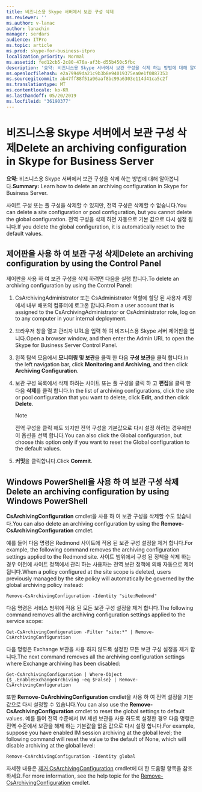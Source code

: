 ```yaml
---
title: 비즈니스용 Skype 서버에서 보관 구성 삭제
ms.reviewer: ''
ms.author: v-lanac
author: lanachin
manager: serdars
audience: ITPro
ms.topic: article
ms.prod: skype-for-business-itpro
localization_priority: Normal
ms.assetid: fed12cb5-2c80-476a-af3b-d55b450c5fbc
description: '요약: 비즈니스용 Skype 서버에서 보관 구성을 삭제 하는 방법에 대해 알아봅니다.'
ms.openlocfilehash: e2a79949da21c9b3b8e94019375ea0e1f0887353
ms.sourcegitcommit: ab47ff88f51a96aaf8bc99a6303e114d41ca5c2f
ms.translationtype: MT
ms.contentlocale: ko-KR
ms.lasthandoff: 05/20/2019
ms.locfileid: "36190377"
---
```

# <a name="delete-an-archiving-configuration-in-skype-for-business-server"></a><span data-ttu-id="f16e2-103">비즈니스용 Skype 서버에서 보관 구성 삭제</span><span class="sxs-lookup"><span data-stu-id="f16e2-103">Delete an archiving configuration in Skype for Business Server</span></span>

<span data-ttu-id="f16e2-104">**요약:** 비즈니스용 Skype 서버에서 보관 구성을 삭제 하는 방법에 대해 알아봅니다.</span><span class="sxs-lookup"><span data-stu-id="f16e2-104">**Summary:** Learn how to delete an archiving configuration in Skype for Business Server.</span></span>
  
<span data-ttu-id="f16e2-105">사이트 구성 또는 풀 구성을 삭제할 수 있지만, 전역 구성은 삭제할 수 없습니다.</span><span class="sxs-lookup"><span data-stu-id="f16e2-105">You can delete a site configuration or pool configuration, but you cannot delete the global configuration.</span></span> <span data-ttu-id="f16e2-106">전역 구성을 삭제 하면 자동으로 기본 값으로 다시 설정 됩니다.</span><span class="sxs-lookup"><span data-stu-id="f16e2-106">If you delete the global configuration, it is automatically reset to the default values.</span></span>
  
## <a name="delete-an-archiving-configuration-by-using-the-control-panel"></a><span data-ttu-id="f16e2-107">제어판을 사용 하 여 보관 구성 삭제</span><span class="sxs-lookup"><span data-stu-id="f16e2-107">Delete an archiving configuration by using the Control Panel</span></span>

<span data-ttu-id="f16e2-108">제어판을 사용 하 여 보관 구성을 삭제 하려면 다음을 실행 합니다.</span><span class="sxs-lookup"><span data-stu-id="f16e2-108">To delete an archiving configuration by using the Control Panel:</span></span>
  
1. <span data-ttu-id="f16e2-109">CsArchivingAdministrator 또는 CsAdministrator 역할에 할당 된 사용자 계정에서 내부 배포의 컴퓨터에 로그온 합니다.</span><span class="sxs-lookup"><span data-stu-id="f16e2-109">From a user account that is assigned to the CsArchivingAdministrator or CsAdministrator role, log on to any computer in your internal deployment.</span></span> 
    
2. <span data-ttu-id="f16e2-110">브라우저 창을 열고 관리자 URL을 입력 하 여 비즈니스용 Skype 서버 제어판을 엽니다.</span><span class="sxs-lookup"><span data-stu-id="f16e2-110">Open a browser window, and then enter the Admin URL to open the Skype for Business Server Control Panel.</span></span> 
    
3. <span data-ttu-id="f16e2-111">왼쪽 탐색 모음에서 **모니터링 및 보관**을 클릭 한 다음 **구성 보관**을 클릭 합니다.</span><span class="sxs-lookup"><span data-stu-id="f16e2-111">In the left navigation bar, click **Monitoring and Archiving**, and then click **Archiving Configuration**.</span></span>
    
4. <span data-ttu-id="f16e2-112">보관 구성 목록에서 삭제 하려는 사이트 또는 풀 구성을 클릭 하 고 **편집**을 클릭 한 다음 **삭제**를 클릭 합니다.</span><span class="sxs-lookup"><span data-stu-id="f16e2-112">In the list of archiving configurations, click the site or pool configuration that you want to delete, click **Edit**, and then click **Delete**.</span></span>
    
    > [!NOTE]
    > <span data-ttu-id="f16e2-113">전역 구성을 클릭 해도 되지만 전역 구성을 기본값으로 다시 설정 하려는 경우에만이 옵션을 선택 합니다.</span><span class="sxs-lookup"><span data-stu-id="f16e2-113">You can also click the Global configuration, but choose this option only if you want to reset the Global configuration to the default values.</span></span> 
  
5. <span data-ttu-id="f16e2-114">**커밋**을 클릭합니다.</span><span class="sxs-lookup"><span data-stu-id="f16e2-114">Click **Commit**.</span></span>
    
## <a name="delete-an-archiving-configuration-by-using-windows-powershell"></a><span data-ttu-id="f16e2-115">Windows PowerShell을 사용 하 여 보관 구성 삭제</span><span class="sxs-lookup"><span data-stu-id="f16e2-115">Delete an archiving configuration by using Windows PowerShell</span></span>

<span data-ttu-id="f16e2-116">**CsArchivingConfiguration** cmdlet을 사용 하 여 보관 구성을 삭제할 수도 있습니다.</span><span class="sxs-lookup"><span data-stu-id="f16e2-116">You can also delete an archiving configuration by using the **Remove-CsArchivingConfiguration** cmdlet.</span></span>
  
<span data-ttu-id="f16e2-117">예를 들어 다음 명령은 Redmond 사이트에 적용 된 보관 구성 설정을 제거 합니다.</span><span class="sxs-lookup"><span data-stu-id="f16e2-117">For example, the following command removes the archiving configuration settings applied to the Redmond site.</span></span> <span data-ttu-id="f16e2-118">사이트 범위에서 구성 된 정책을 삭제 하는 경우 이전에 사이트 정책에서 관리 하는 사용자는 전역 보관 정책에 의해 자동으로 제어 됩니다.</span><span class="sxs-lookup"><span data-stu-id="f16e2-118">When a policy configured at the site scope is deleted, users previously managed by the site policy will automatically be governed by the global archiving policy instead:</span></span>
  
```
Remove-CsArchivingConfiguration -Identity "site:Redmond"
```

<span data-ttu-id="f16e2-119">다음 명령은 서비스 범위에 적용 된 모든 보관 구성 설정을 제거 합니다.</span><span class="sxs-lookup"><span data-stu-id="f16e2-119">The following command removes all the archiving configuration settings applied to the service scope:</span></span>
  
```
Get-CsArchivingConfiguration -Filter "site:*" | Remove-CsArchivingConfiguration
```

<span data-ttu-id="f16e2-120">다음 명령은 Exchange 보관을 사용 하지 않도록 설정한 모든 보관 구성 설정을 제거 합니다.</span><span class="sxs-lookup"><span data-stu-id="f16e2-120">The next command removes all the archiving configuration settings where Exchange archiving has been disabled:</span></span>
  
```
Get-CsArchivingConfiguration | Where-Object {$_.EnableExchangeArchiving -eq $False} | Remove-CsArchivingConfiguration
```

<span data-ttu-id="f16e2-121">또한 **Remove-CsArchivingConfiguration** cmdlet을 사용 하 여 전역 설정을 기본값으로 다시 설정할 수 있습니다.</span><span class="sxs-lookup"><span data-stu-id="f16e2-121">You can also use the **Remove-CsArchivingConfiguration** cmdlet to reset the global settings to default values.</span></span> <span data-ttu-id="f16e2-122">예를 들어 전역 수준에서 IM 세션 보관을 사용 하도록 설정한 경우 다음 명령은 전역 수준에서 보관을 해제 하는 기본값을 없음 값으로 다시 설정 합니다.</span><span class="sxs-lookup"><span data-stu-id="f16e2-122">For example, suppose you have enabled IM session archiving at the global level; the following command will reset the value to the default of None, which will disable archiving at the global level:</span></span>
  
```
Remove-CsArchivingConfiguration -Identity global
```

<span data-ttu-id="f16e2-123">자세한 내용은 [제거 CsArchivingConfiguration](https://docs.microsoft.com/powershell/module/skype/remove-csarchivingconfiguration?view=skype-ps) cmdlet에 대 한 도움말 항목을 참조 하세요.</span><span class="sxs-lookup"><span data-stu-id="f16e2-123">For more information, see the help topic for the [Remove-CsArchivingConfiguration](https://docs.microsoft.com/powershell/module/skype/remove-csarchivingconfiguration?view=skype-ps) cmdlet.</span></span>
